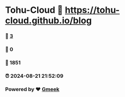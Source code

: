 # Tohu-Cloud :link: https://tohu-cloud.github.io/blog 
### :page_facing_up: [3](https://tohu-cloud.github.io/blog/tag.html) 
### :speech_balloon: 0 
### :hibiscus: 1851 
### :alarm_clock: 2024-08-21 21:52:09 
### Powered by :heart: [Gmeek](https://github.com/Meekdai/Gmeek)
